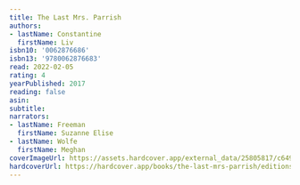 ```yaml
---
title: The Last Mrs. Parrish
authors:
- lastName: Constantine
  firstName: Liv
isbn10: '0062876686'
isbn13: '9780062876683'
read: 2022-02-05
rating: 4
yearPublished: 2017
reading: false
asin:
subtitle:
narrators:
- lastName: Freeman
  firstName: Suzanne Elise
- lastName: Wolfe
  firstName: Meghan
coverImageUrl: https://assets.hardcover.app/external_data/25805817/c6495bd8745ae390dc813c162c2270766fbad5ed.jpeg
hardcoverUrl: https://hardcover.app/books/the-last-mrs-parrish/editions/30793056
---
```

